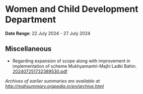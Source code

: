 # Women and Child Development Department

**Date Range**: 22 July 2024 - 27 July 2024


## Miscellaneous
- Regarding expansion of scope along with improvement in implementation of scheme Mukhyamantri-Majhi Ladki Bahin.\
  [202407251732389530.pdf](https://gr.maharashtra.gov.in/Site/Upload/Government%20Resolutions/English/202407251732389530.pdf)


*Archives of earlier summaries are available at http://mahsummary.orgpedia.in/en/archive.html*